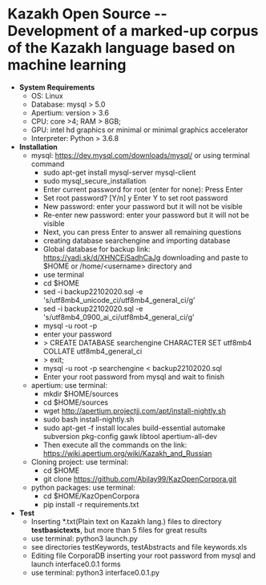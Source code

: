 # Kazakh Open Source -- Development of a marked-up corpus of the Kazakh language based on machine learning
* **System Requirements** 
  * OS: Linux
  * Database: mysql > 5.0
  * Apertium: version > 3.6
  * CPU: core >4; RAM > 8GB; 
  * GPU: intel hd graphics or minimal or minimal graphics accelerator
  * Interpreter: Python > 3.6.8 
* **Installation**
  * mysql: https://dev.mysql.com/downloads/mysql/ or using terminal command
    * sudo apt-get install mysql-server mysql-client
    * sudo mysql_secure_installation
     * Enter current password for root (enter for none): Press Enter
     * Set root password? [Y/n] y Enter Y to set root password
     * New password: enter your password but it will not be visible
     * Re-enter new password: enter your password but it will not be visible
     * Next, you can press Enter to answer all remaining questions
    * creating database searchengine and importing database
     * Global database for backup link:  https://yadi.sk/d/XHNCEjSadhCaJg downloading and paste to $HOME or /home/\<username\> directory and
     * use terminal
      * cd $HOME
      * sed -i backup22102020.sql -e 's/utf8mb4_unicode_ci/utf8mb4_general_ci/g'
      * sed -i backup22102020.sql -e 's/utf8mb4_0900_ai_ci/utf8mb4_general_ci/g'
     * mysql -u root -p
     * enter your password
     * \> CREATE DATABASE searchengine CHARACTER SET utf8mb4 COLLATE utf8mb4_general_ci
     * \> exit;
     * mysql -u root -p searchengine < backup22102020.sql
     * Enter your root password from mysql and wait to finish
  * apertium: use terminal:
      * mkdir $HOME/sources
      * cd $HOME/sources
      * wget http://apertium.projectjj.com/apt/install-nightly.sh
      * sudo bash install-nightly.sh
      * sudo apt-get -f install locales build-essential automake subversion pkg-config gawk libtool apertium-all-dev
      * Then execute all the commands on the link: https://wiki.apertium.org/wiki/Kazakh_and_Russian
  * Cloning project: use terminal:
      * cd $HOME
      * git clone https://github.com/Abilay99/KazOpenCorpora.git
  * python packages: use terminal:
      * cd $HOME/KazOpenCorpora 
      * pip install -r requirements.txt 
* **Test**
  * Inserting *.txt(Plain text on Kazakh lang.) files to directory **testbasictexts**, but more than 5 files for great results
  * use terminal: python3 launch.py
  * see directories testKeywords, testAbstracts and file keywords.xls
  * Editing file CorporaDB inserting your root password from mysql and launch interface0.0.1 forms
  * use terminal: python3 interface0.0.1.py

